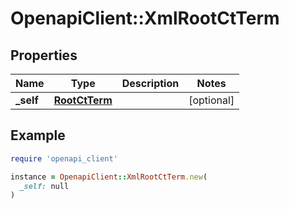 # OpenapiClient::XmlRootCtTerm

## Properties

| Name | Type | Description | Notes |
| ---- | ---- | ----------- | ----- |
| **_self** | [**RootCtTerm**](RootCtTerm.md) |  | [optional] |

## Example

```ruby
require 'openapi_client'

instance = OpenapiClient::XmlRootCtTerm.new(
  _self: null
)
```

